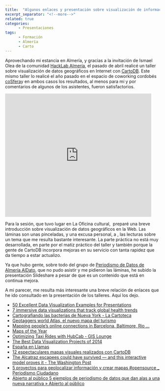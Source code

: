 ```yaml
---
title:  "Algunos enlaces y presentación sobre visualización de información geográfica en Internet"
excerpt_separator: "<!--more-->"
related: true
categories: 
      - Presentaciones
tags:
      - Formación
      - Almería
      - Carto
---
```


Aprovechando mi estancia en Almería, y gracias a la invitación de Ismael Olea de la comunidad [HackLab Almería](http://hacklabalmeria.net/), el pasado de abril realicé un taller sobre visualización de datos geográficos en Internet con [CartoDB](item/82-taller-visualizacion-de-datos-geograficos-en-internet-con-cartodb-almeria-29-de-abril-2015). Este mismo taller lo realicé el año pasado en el espacio de coworking cordobés [coSfera](http://www.cosfera.es/)y en ambos casos los resultados, al menos para mí y por comentarios de algunos de los asistentes, fueron satisfactorios.

<iframe src="https://www.slideshare.net/slideshow/embed_code/key/Jy8clAySEKKr2b" frameborder="0" marginwidth="0" marginheight="0" scrolling="no" width="476" height="400"></iframe>

Para la sesión, que tuvo lugar en La Oficina cultural,  preparé una breve introducción sobre visualización de datos geográficos en la Web. Las láminas son unas pinceladas, y una excusa personal, a , las lecturas sobre un tema que me resulta bastante interesante. La parte práctica no está muy desarrollada, en parte por el matiz práctico del taller y también porque la gente de CartoDB incorpora mejoras en su servicio con tanta rapidez que da tiempo a estar actualizo.

Ya que hubo gente, sobre todo del grupo de [Periodismo de Datos de Almería AlDato](http://www.aldato.es/), que no pudo asistir y me pidieron las láminas, he subido la presentación Slideshare a pesar de que es un contenido que está en continua mejora.

A mi parecer, me resulta más interesante una breve relación de enlaces que he ido consultado en la presentación de los talleres. Aquí los dejo.

*   [50 Excellent Data Visualization Examples for Presentations](http://savedelete.com/design/data-visualization--%20examples/176982/#utm_sguid=153481,a97d17c7-d023-0794-f2db-3e2fd50223f7)
*   [7 immersive data visualizations that track global health trends](http://mashable.com/2015/03/09/data-visualizations-health/)
*   [Cartografiando las bacterias de Nueva York - La Cartoteca](http://alpoma.net/carto/?p=4382)
*   [Geotaggers world Atlas, el nuevo mapa del turismo](http://www.tysmagazine.com/geotaggers-world-atlas-el-nuevo-mapa-del-turismo/)
*   [Mapping people’s online connections in Barcelona, Baltimore, Rio …](http://ideas.ted.com/fascinating-maps-of-what-people-tweet-about-in-istanbul-baltimore-barcelona-and-more/)
*   [Maps of the Year](http://homepage.ntlworld.com/keir.clarke/mapsoftheyear.htm)
*   [Optimizing Taxi Rides with HubCab - GIS Lounge](http://www.gislounge.com/optimizing-taxi-rides-hubcab/)
*   [The Best Data Visualization Projects of 2014](http://flowingdata.com/2014/12/19/the-best-data-visualization-projects-of-2014-2/)
*   [España en Llamas](http://www.espanaenllamas.es/visita-guiada/)
*   [12 espectaculares mapas visuales realizados con CartoDB](http://www.lavanguardia.com/vangdata/20150418/54430693946/12-espectaculares-mapas-visuales-realizados-con-cartodb.html)
*   [The Alcatraz escapees could have survived — and this interactive model proves it - The Washington Post](http://www.washingtonpost.com/news/morning-mix/wp/2014/12/15/the-alcatraz-escapees-could-have-survived-and-this-interactive-model-proves-it/)
*   [5 proyectos para geolocalizar información y crear mapas #opensource _ Periodismo Ciudadano](http://www.periodismociudadano.com/2015/02/13/5-proyectos-para-geolocalizar-informacion-y-crear-mapas-opensource/)
*   [Abierto al público 5 ejemplos de periodismo de datos que dan alas a una nueva narrativa » Abierto al público](http://blogs.iadb.org/abierto-al-publico/2014/12/09/5-ejemplos-de-periodismo-de-datos-que-dan-alas-una-nueva-narrativa/)
        

